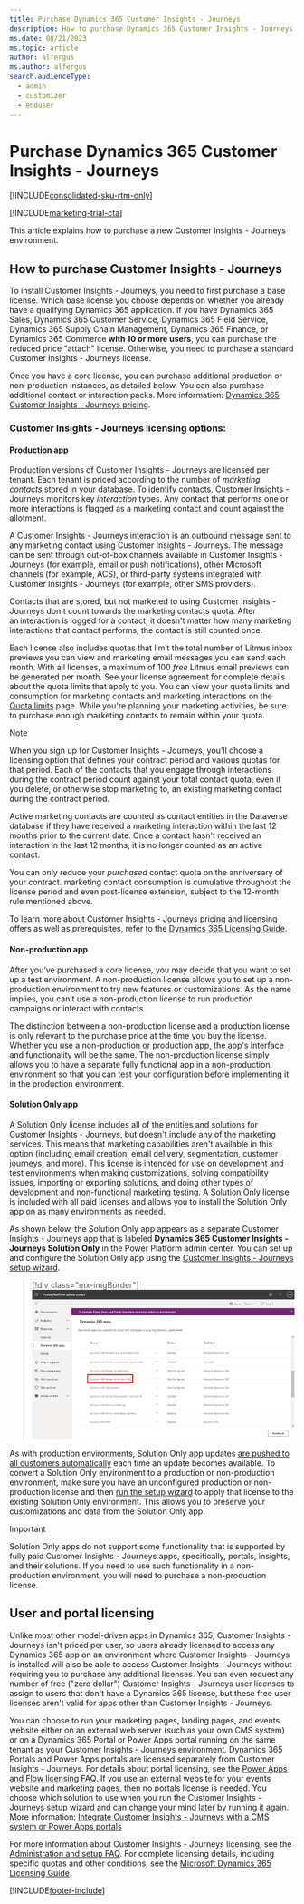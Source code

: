 ```yaml
---
title: Purchase Dynamics 365 Customer Insights - Journeys
description: How to purchase Dynamics 365 Customer Insights - Journeys.
ms.date: 08/21/2023
ms.topic: article
author: alfergus
ms.author: alfergus
search.audienceType: 
  - admin
  - customizer
  - enduser
---
```


# Purchase Dynamics 365 Customer Insights - Journeys

[!INCLUDE[consolidated-sku-rtm-only](./includes/consolidated-sku-rtm-only.md)]

[!INCLUDE[marketing-trial-cta](../shared/trials/marketing-trial-cta.md)]

This article explains how to purchase a new Customer Insights - Journeys environment.

<a name="how-licensed"></a>

## How to purchase Customer Insights - Journeys

To install Customer Insights - Journeys, you need to first purchase a base license. Which base license you choose depends on whether you already have a qualifying Dynamics 365 application. If you have Dynamics 365 Sales, Dynamics 365 Customer Service, Dynamics 365 Field Service, Dynamics 365 Supply Chain Management, Dynamics 365 Finance, or Dynamics 365 Commerce **with 10 or more users**, you can purchase the reduced price "attach" license. Otherwise, you need to purchase a standard Customer Insights - Journeys license.

Once you have a core license, you can purchase additional production or non-production instances, as detailed below. You can also purchase additional contact or interaction packs. More information: [Dynamics 365 Customer Insights - Journeys pricing](https://dynamics.microsoft.com/marketing/pricing/).

### Customer Insights - Journeys licensing options:

#### Production app

Production versions of Customer Insights - Journeys are licensed per tenant. Each tenant is priced according to the number of *marketing contacts* stored in your database. To identify contacts, Customer Insights - Journeys monitors key *interaction* types. Any contact that performs one or more interactions is flagged as a marketing contact and count against the allotment.

A Customer Insights - Journeys interaction is an outbound message sent to any marketing contact using Customer Insights - Journeys.  The message can be sent through out-of-box channels available in Customer Insights - Journeys (for example, email or push notifications), other Microsoft channels (for example, ACS), or third-party systems integrated with Customer Insights - Journeys (for example, other SMS providers).

Contacts that are stored, but not marketed to using Customer Insights - Journeys don't count towards the marketing contacts quota. After an interaction is logged for a contact, it doesn't matter how many marketing interactions that contact performs, the contact is still counted once.

Each license also includes quotas that limit the total number of Litmus inbox previews you can view and marketing email messages you can send each month. With all licenses, a maximum of 100 *free* Litmus email previews can be generated per month. See your license agreement for complete details about the quota limits that apply to you. You can view your quota limits and consumption for marketing contacts and marketing interactions on the [Quota limits](quota-management.md) page. While you're planning your marketing activities, be sure to purchase enough marketing contacts to remain within your quota.

> [!NOTE]
> When you sign up for Customer Insights - Journeys, you'll choose a licensing option that defines your contract period and various quotas for that period. Each of the contacts that you engage through interactions during the contract period count against your total contact quota, even if you delete, or otherwise stop marketing to, an existing marketing contact during the contract period.
> 
> Active marketing contacts are counted as contact entities in the Dataverse database if they have received a marketing interaction within the last 12 months prior to the current date. Once a contact hasn't received an interaction in the last 12 months, it is no longer counted as an active contact.
> 
> You can only reduce your *purchased* contact quota on the anniversary of your contract. marketing contact consumption is cumulative throughout the license period and even post-license extension, subject to the 12-month rule mentioned above.
>
> To learn more about Customer Insights - Journeys pricing and licensing offers as well as prerequisites, refer to the [Dynamics 365 Licensing Guide](https://go.microsoft.com/fwlink/?LinkId=866544).

#### Non-production app
After you’ve purchased a core license, you may decide that you want to set up a test environment. A non-production license allows you to set up a non-production environment to try new features or customizations. As the name implies, you can’t use a non-production license to run production campaigns or interact with contacts.

The distinction between a non-production license and a production license is only relevant to the purchase price at the time you buy the license. Whether you use a non-production or production app, the app's interface and functionality will be the same. The non-production license simply allows you to have a separate fully functional app in a non-production environment so that you can test your configuration before implementing it in the production environment.

#### Solution Only app

A Solution Only license includes all of the entities and solutions for Customer Insights - Journeys, but doesn't include any of the marketing services. This means that marketing capabilities aren't available in this option (including email  creation, email delivery, segmentation, customer journeys, and more). This license is intended for use on development and test environments when making customizations, solving compatibility issues, importing or exporting solutions, and doing other types of development and non-functional marketing testing. A Solution Only license is included with all paid licenses and allows you to install the Solution Only app on as many environments as needed.

As shown below, the Solution Only app appears as a separate Customer Insights - Journeys app that is labeled **Dynamics 365 Customer Insights - Journeys Solution Only** in the Power Platform admin center. You can set up and configure the Solution Only app using the [Customer Insights - Journeys setup wizard](purchase-setup.md#run-the-marketing-setup-wizard).

> [!div class="mx-imgBorder"]
> ![Screenshot of the Customer Insights - Journeys Solution Only app in the Power Platform admin center.](media/purchase-setup-solution-only.png)

As with production environments, Solution Only app updates [are pushed to all customers automatically](apply-updates.md) each time an update becomes available. To convert a Solution Only environment to a production or non-production environment, make sure you have an unconfigured production or non-production license and then [run the setup wizard](setup.md#run-wizard) to apply that license to the existing Solution Only environment. This allows you to preserve your customizations and data from the Solution Only app.

> [!IMPORTANT]
> Solution Only apps do not support some functionality that is supported by fully paid Customer Insights - Journeys apps, specifically, portals, insights, and their solutions. If you need to use such functionality in a non-production environment, you will need to purchase a non-production license.

## User and portal licensing

Unlike most other model-driven apps in Dynamics 365, Customer Insights - Journeys isn't priced per user, so users already licensed to access any Dynamics 365 app on an environment where Customer Insights - Journeys is installed will also be able to access Customer Insights - Journeys without requiring you to purchase any additional licenses. You can even request any number of free ("zero dollar") Customer Insights - Journeys user licenses to assign to users that don't have a Dynamics 365 license, but these free user licenses aren't valid for apps other than Customer Insights - Journeys.

You can choose to run your marketing pages, landing pages, and events website either on an external web server (such as your own CMS system) or on a Dynamics 365 Portal or Power Apps portal running on the same tenant as your Customer Insights - Journeys environment. Dynamics 365 Portals and Power Apps portals are licensed separately from Customer Insights - Journeys. For details about portal licensing, see the [Power Apps and Flow licensing FAQ](/power-platform/admin/powerapps-flow-licensing-faq#can-you-share-more-details-regarding-the-new-powerapps-portals-licensing). If you use an external website for your events website and marketing pages, then no portals license is needed. You choose which solution to use when you run the Customer Insights - Journeys setup wizard and can change your mind later by running it again. More information: [Integrate Customer Insights - Journeys with a CMS system or Power Apps portals](portal-optional.md)

For more information about Customer Insights - Journeys licensing, see the [Administration and setup FAQ](setup-troubleshooting.yml#licensing). For complete licensing details, including specific quotas and other conditions, see the  [Microsoft Dynamics 365 Licensing Guide](https://go.microsoft.com/fwlink/p/?linkid=866544).

[!INCLUDE[footer-include](./includes/footer-banner.md)]
